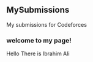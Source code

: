 ## MySubmissions 
My submissions for Codeforces

### welcome to my page!
Hello There is Ibrahim Ali
